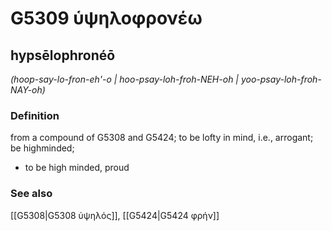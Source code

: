 # G5309 ὑψηλοφρονέω

## hypsēlophronéō

_(hoop-say-lo-fron-eh'-o | hoo-psay-loh-froh-NEH-oh | yoo-psay-loh-froh-NAY-oh)_

### Definition

from a compound of G5308 and G5424; to be lofty in mind, i.e., arrogant; be highminded; 

- to be high minded, proud

### See also

[[G5308|G5308 ὑψηλός]], [[G5424|G5424 φρήν]]
